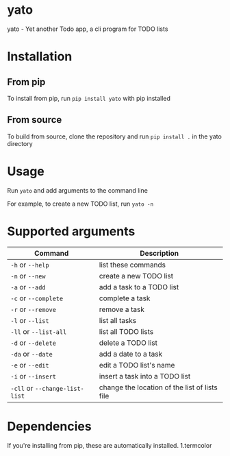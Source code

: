# yato
yato - Yet another Todo app, a cli program for TODO lists

# Installation

## From pip
To install from pip, run `pip install yato` with pip installed

## From source
To build from source, clone the repository and run `pip install .` in the yato directory

# Usage

<!---
    -h or --help:       show this help\
    -n or --new:        create a new TODO list\
    -a or --add:        add a task to a TODO list\
    -c or --complete:   complete a task\
    -r or --remove:     remove a task\
    -l or --list:       list all tasks\
    -ll or --list-all:  list all TODO lists\
    -d or --delete:     delete a TODO list\
    -da or --date:      add a date to a task\
    -e or --edit:       edit a TODO list's name\
    -i or --insert:     insert a task into a TODO list\
    -cll or --change-list-list:     change the location of the list of lists file
-->

Run `yato` and add arguments to the command line

For example, to create a new TODO list, run `yato -n`

# Supported arguments

| Command | Description |
| ------- | ----------- |
| `-h` or `--help` | list these commands
| `-n` or `--new` | create a new TODO list
| `-a` or `--add` | add a task to a TODO list
| `-c` or `--complete` | complete a task
| `-r` or `--remove` | remove a task
| `-l` or `--list` | list all tasks
| `-ll` or `--list-all` | list all TODO lists
| `-d` or `--delete` | delete a TODO list
| `-da` or `--date` | add a date to a task
| `-e` or `--edit` | edit a TODO list's name
| `-i` or `--insert` | insert a task into a TODO list
| `-cll` or `--change-list-list` | change the location of the list of lists file

# Dependencies
If you're installing from pip, these are automatically installed.
1.termcolor

